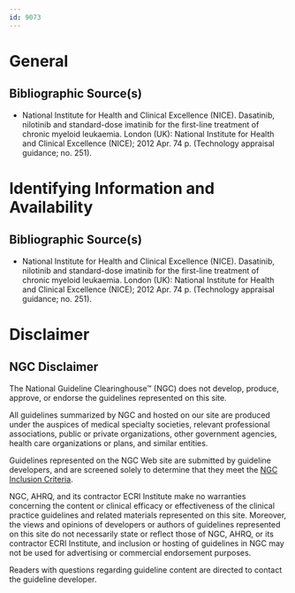 ```yaml
---
id: 9073
---
```


# General

## Bibliographic Source(s)

- National Institute for Health and Clinical Excellence (NICE). Dasatinib, nilotinib and standard-dose imatinib for the first-line treatment of chronic myeloid leukaemia. London (UK): National Institute for Health and Clinical Excellence (NICE); 2012 Apr. 74 p. (Technology appraisal guidance; no. 251).

# Identifying Information and Availability

## Bibliographic Source(s)

- National Institute for Health and Clinical Excellence (NICE). Dasatinib, nilotinib and standard-dose imatinib for the first-line treatment of chronic myeloid leukaemia. London (UK): National Institute for Health and Clinical Excellence (NICE); 2012 Apr. 74 p. (Technology appraisal guidance; no. 251).

# Disclaimer

## NGC Disclaimer

The National Guideline Clearinghouse™ (NGC) does not develop, produce, approve, or endorse the guidelines represented on this site.

All guidelines summarized by NGC and hosted on our site are produced under the auspices of medical specialty societies, relevant professional associations, public or private organizations, other government agencies, health care organizations or plans, and similar entities.

Guidelines represented on the NGC Web site are submitted by guideline developers, and are screened solely to determine that they meet the [NGC Inclusion Criteria](/help-and-about/summaries/inclusion-criteria).

NGC, AHRQ, and its contractor ECRI Institute make no warranties concerning the content or clinical efficacy or effectiveness of the clinical practice guidelines and related materials represented on this site. Moreover, the views and opinions of developers or authors of guidelines represented on this site do not necessarily state or reflect those of NGC, AHRQ, or its contractor ECRI Institute, and inclusion or hosting of guidelines in NGC may not be used for advertising or commercial endorsement purposes.

Readers with questions regarding guideline content are directed to contact the guideline developer.

